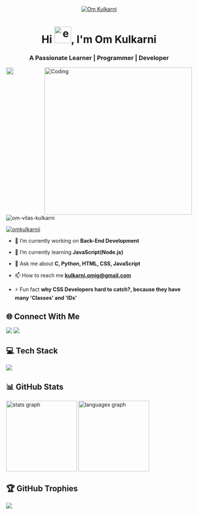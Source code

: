 <p align="center"><a href="https://om-vilas-kulkarni.github.io/MyPortfolio.github.io/"><img alt="Om Kulkarni" src="https://user-images.githubusercontent.com/114779868/218527936-d9fba101-3741-4a4f-929d-d6785e5eada1.gif" /></a></p>

<h1 align="center">Hi <img src="https://emoji.gg/assets/emoji/wavegif_1860.gif" alt="error loading image" height="45" width="45">, I'm Om Kulkarni</h1>
<h3 align="center">A Passionate Learner | Programmer | Developer </h3>
<img align="right" alt="Coding" width="400" src="https://cdn.dribbble.com/users/1292677/screenshots/6139167/avento.gif">

<p align="left"> <img src="https://img.shields.io/github/followers/om-vilas-kulkarni?logo=github&style=for-the-badge&color=0e75b6&labelColor=1c1917&style=flat" height="20px"" alt="om-vilas-kulkarni" />
<img src="https://komarev.com/ghpvc/?username=om-vilas-kulkarni&label=Profile%20views&color=0e75b6&style=flat" alt="om-vilas-kulkarni" /> </p>

<p align="left"> <a href="https://www.linkedin.com/in/omkulkarnii" target="blank"><img src="https://img.shields.io/badge/Connect With Om Kulkarni-%230077B5.svg?style=for-the-badge&logo=linkedin&logoColor=white" alt="omkulkarnii" /></a> </p>

- 🔭 I’m currently working on **Back-End Development**

- 🌱 I’m currently learning **JavaScript(Node.js)**

- 💬 Ask me about **C, Python, HTML, CSS, JavaScript**

- 📫 How to reach me **kulkarni.omig@gmail.com**

- ⚡ Fun fact **why CSS Developers hard to catch?, because they have many 'Classes' and 'IDs'**

## 🌐 Connect With Me
<span align="left"> <a href="https://linkedin.com/in/omkulkarnii" target="blank"><img src="https://skillicons.dev/icons?i=linkedin"></a></span> <span align="left"> <a href="https://instagram.com/omkulkarniii" target="blank"><img src="https://skillicons.dev/icons?i=instagram"> </a> </span>
         
## 💻 Tech Stack
<p align="left"> <a href="https://github.com/Om-Vilas-Kulkarni"><img src="https://skillicons.dev/icons?i=c,python,html,css,js,bootstrap,react,nodejs,mongodb,vscode,github,photoshop"> </a> </p>
<p>
            
## 📊 GitHub Stats
<div align="left">
  <img src="https://github-readme-stats.vercel.app/api?username=om-vilas-kulkarni&hide_title=false&hide_rank=false&show_icons=true&include_all_commits=true&count_private=true&disable_animations=false&theme=tokyonight&locale=en&hide_border=false&order=1" height="192" alt="stats graph"  />
  <img src="https://github-readme-stats.vercel.app/api/top-langs?username=om-vilas-kulkarni&locale=en&hide_title=false&layout=compact&card_width=320&langs_count=5&theme=tokyonight&hide_border=false&order=2" height="192" alt="languages graph"  />

###

## 🏆 GitHub Trophies
![](https://github-profile-trophy.vercel.app/?username=Om-Vilas-Kulkarni&theme=dracula&no-frame=true&no-bg=false&margin-w=4)
